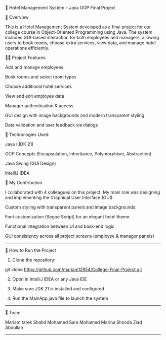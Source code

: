 🏨 Hotel Management System – Java OOP Final Project

📌 Overview

This is a Hotel Management System developed as a final project for our college course in Object-Oriented Programming using Java. The system includes GUI-based interaction for both employees and managers, allowing users to book rooms, choose extra services, view data, and manage hotel operations efficiently.

👨‍💻 Project Features

Add and manage employees

Book rooms and select room types

Choose additional hotel services

View and edit employee data

Manager authentication & access

GUI design with image backgrounds and modern transparent styling

Data validation and user feedback via dialogs


🧩 Technologies Used

Java (JDK 21)

OOP Concepts (Encapsulation, Inheritance, Polymorphism, Abstraction)

Java Swing (GUI Design)

IntelliJ IDEA


🎯 My Contribution

I collaborated with 4 colleagues on this project.
My main role was designing and implementing the Graphical User Interface (GUI):

Custom styling with transparent panels and image backgrounds

Font customization (Segoe Script) for an elegant hotel theme

Functional integration between UI and back-end logic

GUI consistency across all project screens (employee & manager panels)





---

🚀 How to Run the Project

1. Clone the repository:

git clone https://github.com/mariam12954/College-Final-Project.git


2. Open in IntelliJ IDEA or any Java IDE


3. Make sure JDK 21 is installed and configured


4. Run the MainApp.java file to launch the system




---

👥 Team

Mariam tarek 
Shahd Mohamed 
Sara Mohamed 
Marina Shnoda 
Ziad Abdullah 



---
